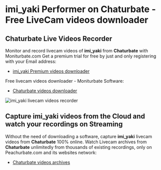 # imi_yaki Performer on Chaturbate - Free LiveCam videos downloader

## Chaturbate Live Videos Recorder

Monitor and record livecam videos of **imi_yaki** from **Chaturbate** with Moniturbate.com
Get a premium trial for free by just and only registering with your Email address:
* [imi_yaki Premium videos downloader](https://moniturbate.com/request-demo-licence-key.html)

Free livecam videos downloader - Moniturbate Software:
* [Chaturbate videos downloader](https://moniturbate.com/moniturbate-download-software.html)

![imi_yaki livecam videos recorder](https://peachurnet.com/templates/moniturbate-software.png)


## Capture imi_yaki videos from the Cloud and watch your recordings on Streaming

Without the need of downloading a software, capture **imi_yaki** livecam videos from **Chaturbate** 100% online.
Watch Livecam archives from **Chaturbate** unlimitedly from thousands of existing recordings, only on Peachurbate.com and its websites network:
* [Chaturbate videos archives](https://peachurnet.com/)
